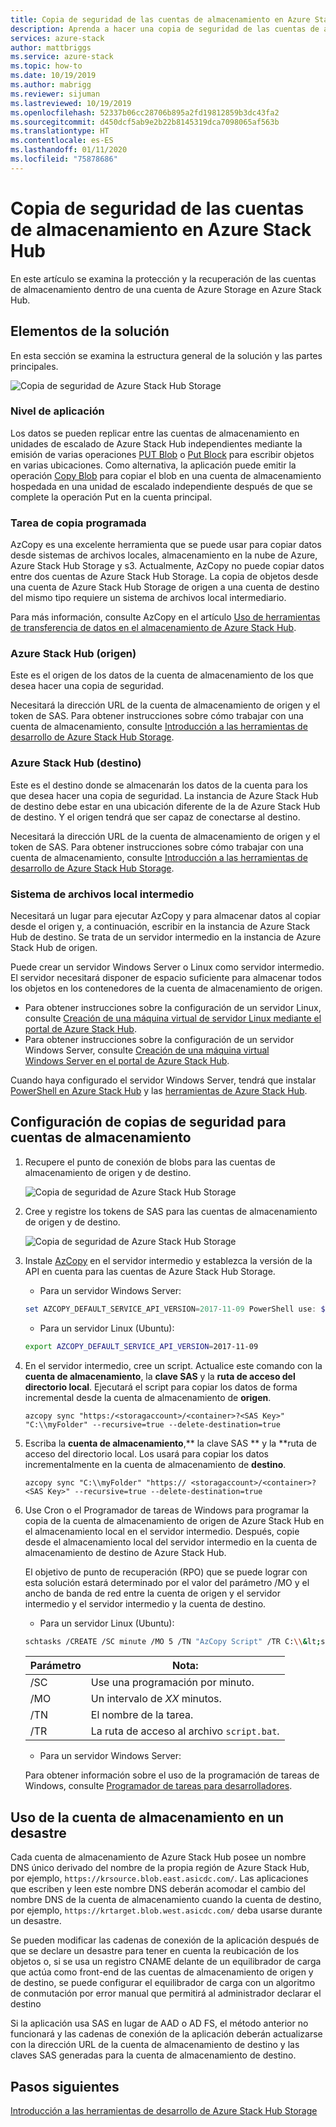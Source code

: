 ```yaml
---
title: Copia de seguridad de las cuentas de almacenamiento en Azure Stack Hub | Microsoft Docs
description: Aprenda a hacer una copia de seguridad de las cuentas de almacenamiento en Azure Stack Hub.
services: azure-stack
author: mattbriggs
ms.service: azure-stack
ms.topic: how-to
ms.date: 10/19/2019
ms.author: mabrigg
ms.reviewer: sijuman
ms.lastreviewed: 10/19/2019
ms.openlocfilehash: 52337b06cc28706b895a2fd19812859b3dc43fa2
ms.sourcegitcommit: d450dcf5ab9e2b22b8145319dca7098065af563b
ms.translationtype: HT
ms.contentlocale: es-ES
ms.lasthandoff: 01/11/2020
ms.locfileid: "75878686"
---
```

# <a name="back-up-your-storage-accounts-on-azure-stack-hub"></a>Copia de seguridad de las cuentas de almacenamiento en Azure Stack Hub

En este artículo se examina la protección y la recuperación de las cuentas de almacenamiento dentro de una cuenta de Azure Storage en Azure Stack Hub.

## <a name="elements-of-the-solution"></a>Elementos de la solución

En esta sección se examina la estructura general de la solución y las partes principales.

![Copia de seguridad de Azure Stack Hub Storage](./media/azure-stack-network-howto-backup-storage/azure-stack-storage-backup.png)

### <a name="application-layer"></a>Nivel de aplicación

Los datos se pueden replicar entre las cuentas de almacenamiento en unidades de escalado de Azure Stack Hub independientes mediante la emisión de varias operaciones [PUT Blob](https://docs.microsoft.com/rest/api/storageservices/put-blob) o [Put Block](https://docs.microsoft.com/rest/api/storageservices/put-block) para escribir objetos en varias ubicaciones. Como alternativa, la aplicación puede emitir la operación [Copy Blob](https://docs.microsoft.com/rest/api/storageservices/copy-blob) para copiar el blob en una cuenta de almacenamiento hospedada en una unidad de escalado independiente después de que se complete la operación Put en la cuenta principal.

### <a name="scheduled-copy-task"></a>Tarea de copia programada

AzCopy es una excelente herramienta que se puede usar para copiar datos desde sistemas de archivos locales, almacenamiento en la nube de Azure, Azure Stack Hub Storage y s3. Actualmente, AzCopy no puede copiar datos entre dos cuentas de Azure Stack Hub Storage. La copia de objetos desde una cuenta de Azure Stack Hub Storage de origen a una cuenta de destino del mismo tipo requiere un sistema de archivos local intermediario.

Para más información, consulte AzCopy en el artículo [Uso de herramientas de transferencia de datos en el almacenamiento de Azure Stack Hub](https://docs.microsoft.com/azure-stack/user/azure-stack-storage-transfer?view=azs-1908#azcopy).

### <a name="azure-stack-hub-source"></a>Azure Stack Hub (origen)

Este es el origen de los datos de la cuenta de almacenamiento de los que desea hacer una copia de seguridad.

Necesitará la dirección URL de la cuenta de almacenamiento de origen y el token de SAS. Para obtener instrucciones sobre cómo trabajar con una cuenta de almacenamiento, consulte [Introducción a las herramientas de desarrollo de Azure Stack Hub Storage](azure-stack-storage-dev.md).

### <a name="azure-stack-hub-target"></a>Azure Stack Hub (destino)

Este es el destino donde se almacenarán los datos de la cuenta para los que desea hacer una copia de seguridad. La instancia de Azure Stack Hub de destino debe estar en una ubicación diferente de la de Azure Stack Hub de destino. Y el origen tendrá que ser capaz de conectarse al destino.

Necesitará la dirección URL de la cuenta de almacenamiento de origen y el token de SAS. Para obtener instrucciones sobre cómo trabajar con una cuenta de almacenamiento, consulte [Introducción a las herramientas de desarrollo de Azure Stack Hub Storage](azure-stack-storage-dev.md).

### <a name="intermediary-local-filesystem"></a>Sistema de archivos local intermedio

Necesitará un lugar para ejecutar AzCopy y para almacenar datos al copiar desde el origen y, a continuación, escribir en la instancia de Azure Stack Hub de destino. Se trata de un servidor intermedio en la instancia de Azure Stack Hub de origen.

Puede crear un servidor Windows Server o Linux como servidor intermedio. El servidor necesitará disponer de espacio suficiente para almacenar todos los objetos en los contenedores de la cuenta de almacenamiento de origen.
- Para obtener instrucciones sobre la configuración de un servidor Linux, consulte [Creación de una máquina virtual de servidor Linux mediante el portal de Azure Stack Hub](azure-stack-quick-linux-portal.md).  
- Para obtener instrucciones sobre la configuración de un servidor Windows Server, consulte [Creación de una máquina virtual Windows Server en el portal de Azure Stack Hub](azure-stack-quick-windows-portal.md).  

Cuando haya configurado el servidor Windows Server, tendrá que instalar [PowerShell en Azure Stack Hub](https://docs.microsoft.com/azure-stack/operator/azure-stack-powershell-install?toc=https%3A%2F%2Fdocs.microsoft.com%2FFazure-stack%2Fuser%2FTOC.json&bc=https%3A%2F%2Fdocs.microsoft.com%2FFazure-stack%2Fbreadcrumb%2Ftoc.json) y las [herramientas de Azure Stack Hub](https://docs.microsoft.com/azure-stack/operator/azure-stack-powershell-download?toc=https%3A%2F%2Fdocs.microsoft.com%2FFazure-stack%2Fuser%2FTOC.json&bc=https%3A%2F%2Fdocs.microsoft.com%2FFazure-stack%2Fbreadcrumb%2Ftoc.json).

## <a name="set-up-backup-for-storage-accounts"></a>Configuración de copias de seguridad para cuentas de almacenamiento

1. Recupere el punto de conexión de blobs para las cuentas de almacenamiento de origen y de destino.

    ![Copia de seguridad de Azure Stack Hub Storage](./media/azure-stack-network-howto-backup-storage/back-up-step1.png)

2. Cree y registre los tokens de SAS para las cuentas de almacenamiento de origen y de destino.

    ![Copia de seguridad de Azure Stack Hub Storage](./media/azure-stack-network-howto-backup-storage/back-up-step2.png)

3. Instale [AzCopy](https://github.com/Azure/azure-storage-azcopy) en el servidor intermedio y establezca la versión de la API en cuenta para las cuentas de Azure Stack Hub Storage.

    - Para un servidor Windows Server:

    ```PowerShell  
    set AZCOPY_DEFAULT_SERVICE_API_VERSION=2017-11-09 PowerShell use: $env:AZCOPY_DEFAULT_SERVICE_API_VERSION="2017-11-09"
    ```

    - Para un servidor Linux (Ubuntu):

    ```bash  
    export AZCOPY_DEFAULT_SERVICE_API_VERSION=2017-11-09
    ```

4. En el servidor intermedio, cree un script. Actualice este comando con la **cuenta de almacenamiento**, la **clave SAS** y la **ruta de acceso del directorio local**. Ejecutará el script para copiar los datos de forma incremental desde la cuenta de almacenamiento de **origen**.

    ```
    azcopy sync "https:/<storagaccount>/<container>?<SAS Key>" "C:\\myFolder" --recursive=true --delete-destination=true
    ```

5.  Escriba la **cuenta de almacenamiento**,** la clave SAS ** y la **ruta de acceso del directorio local.  Los usará para copiar los datos incrementalmente en la cuenta de almacenamiento de **destino**.
    
    ```
    azcopy sync "C:\\myFolder" "https:// <storagaccount>/<container>?<SAS Key>" --recursive=true --delete-destination=true
    ```

6.  Use Cron o el Programador de tareas de Windows para programar la copia de la cuenta de almacenamiento de origen de Azure Stack Hub en el almacenamiento local en el servidor intermedio. Después, copie desde el almacenamiento local del servidor intermedio en la cuenta de almacenamiento de destino de Azure Stack Hub.

    El objetivo de punto de recuperación (RPO) que se puede lograr con esta solución estará determinado por el valor del parámetro /MO y el ancho de banda de red entre la cuenta de origen y el servidor intermedio y el servidor intermedio y la cuenta de destino.

    - Para un servidor Linux (Ubuntu):

    ```bash  
    schtasks /CREATE /SC minute /MO 5 /TN "AzCopy Script" /TR C:\\&lt;script name>.bat
    ```

    | Parámetro | Nota: | 
    | ---- | ---- |
    | /SC | Use una programación por minuto. |
    | /MO | Un intervalo de *XX* minutos. |
    | /TN | El nombre de la tarea. |
    | /TR | La ruta de acceso al archivo `script.bat`. |


    - Para un servidor Windows Server:

    Para obtener información sobre el uso de la programación de tareas de Windows, consulte [Programador de tareas para desarrolladores](https://docs.microsoft.com/windows/win32/taskschd/task-scheduler-start-page).
    

## <a name="use-your-storage-account-in-a-disaster"></a>Uso de la cuenta de almacenamiento en un desastre

Cada cuenta de almacenamiento de Azure Stack Hub posee un nombre DNS único derivado del nombre de la propia región de Azure Stack Hub, por ejemplo, `https://krsource.blob.east.asicdc.com/`. Las aplicaciones que escriben y leen este nombre DNS deberán acomodar el cambio del nombre DNS de la cuenta de almacenamiento cuando la cuenta de destino, por ejemplo, `https://krtarget.blob.west.asicdc.com/` deba usarse durante un desastre.

Se pueden modificar las cadenas de conexión de la aplicación después de que se declare un desastre para tener en cuenta la reubicación de los objetos o, si se usa un registro CNAME delante de un equilibrador de carga que actúa como front-end de las cuentas de almacenamiento de origen y de destino, se puede configurar el equilibrador de carga con un algoritmo de conmutación por error manual que permitirá al administrador declarar el destino

Si la aplicación usa SAS en lugar de AAD o AD FS, el método anterior no funcionará y las cadenas de conexión de la aplicación deberán actualizarse con la dirección URL de la cuenta de almacenamiento de destino y las claves SAS generadas para la cuenta de almacenamiento de destino.

## <a name="next-steps"></a>Pasos siguientes

[Introducción a las herramientas de desarrollo de Azure Stack Hub Storage](azure-stack-storage-dev.md)